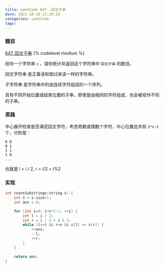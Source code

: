 ```yaml
---
title: LeetCode 647. 回文子串
date: 2021-10-20 21:20:24
categories: LeetCode
tags:
---
```


### 题目
[647. 回文子串](https://leetcode-cn.com/problems/palindromic-substrings/)
{% codelevel medium %}

给你一个字符串 `s` ，请你统计并返回这个字符串中 `回文子串` 的数目。
<!-- more -->

回文字符串 是正着读和倒过来读一样的字符串。

子字符串 是字符串中的由连续字符组成的一个序列。

具有不同开始位置或结束位置的子串，即使是由相同的字符组成，也会被视作不同的子串。

### 思路
中心展开检查是否满足回文字符，考虑奇数或偶数个字符，中心位置总共有 `2*n-1` 个，分别是：
```
0 0  
0 1  
1 1  
1 0  
...
```
也就是 l = i / 2, r = i/2 + i%2

### 实现
``` cpp
int countSubstrings(string s) {
    int n = s.size();
    int ans = 0;

    for (int i=0; i<n*2-1; ++i) {
        int l = i / 2;
        int r = i / 2 + i % 2;
        while (l>=0 && r<n && s[l] == s[r]) {
            ++ans;
            --l;
            ++r;
        }
    }

    return ans;
}
```
